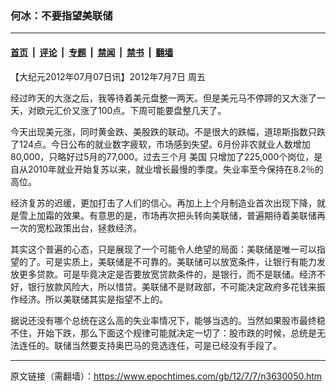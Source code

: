 ### 何冰：不要指望美联储

---

#### [首页](../../../..?n3630050) &nbsp;|&nbsp; [评论](../../../../../epoch-comment?n3630050) &nbsp;|&nbsp; [专题](../../../../../epoch-special?n3630050) &nbsp;|&nbsp; [禁闻](../../../../../epoch-news?n3630050) &nbsp;|&nbsp; [禁书](../../../../../books?n3630050) &nbsp;|&nbsp; [翻墙](https://github.com/gfw-breaker/nogfw/blob/master/README.md?n3630050)


<div class="post_content" id="artbody" itemprop="articleBody">
 <!-- article content begin -->
 <p>
  【大纪元2012年07月07日讯】2012年7月7日 周五
 </p>
 <p>
  经过昨天的大涨之后，我等待着美元盘整一两天。但是美元马不停蹄的又大涨了一天，对欧元汇价又涨了100点。下周可能要盘整几天了。
 </p>
 <p>
  今天出现美元涨，同时黄金跌、美股跌的联动。不是很大的跌幅，道琼斯指数只跌了124点。今日公布的就业数字疲软，市场感到失望。6月份非农就业人数增加80,000，只略好过5月的77,000。过去三个月
  <ok href="https://www.epochtimes.com/gb/tag/%E7%BE%8E%E5%9B%BD.html">
   美国
  </ok>
  只增加了225,000个岗位，是自从2010年就业开始复苏以来，就业增长最慢的季度。失业率至今保持在8.2％的高位。
 </p>
 <p>
  经济复苏的迟缓，更加打击了人们的信心。再加上上个月制造业首次出现下降，就是雪上加霜的效果。有意思的是，市场再次把头转向美联储，普遍期待着美联储再一次的宽松政策出台，拯救经济。
 </p>
 <p>
  其实这个普遍的心态，只是展现了一个可能令人绝望的局面：美联储是唯一可以指望的了。可是实质上，美联储是不可靠的。美联储可以放宽条件，让银行有能力发放更多贷款。可是毕竟决定是否要放宽贷款条件的，是银行，而不是联储。经济不好，银行放款风险大，所以惜贷。美联储不是财政部，不可能决定政府多花钱来振作经济。所以美联储其实是指望不上的。
 </p>
 <p>
  据说还没有哪个总统在这么高的失业率情况下，能够当选的。当然如果股市最终稳不住，开始下跌，那么下面这个规律可能就决定一切了：股市跌的时候，总统是无法连任的。联储当然要支持奥巴马的竞选连任，可是已经没有手段了。
 </p>
 <!-- article content end -->
 <div id="below_article_ad">
 </div>
</div>


---

原文链接（需翻墙）：https://www.epochtimes.com/gb/12/7/7/n3630050.htm